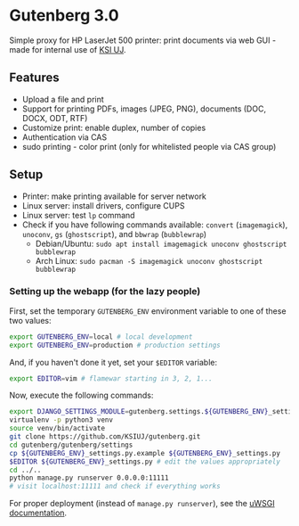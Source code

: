 # Gutenberg 3.0
Simple proxy for HP LaserJet 500 printer: print documents via web GUI - made
for internal use of [KSI UJ](http://ksi.ii.uj.edu.pl). 


## Features
  - Upload a file and print
  - Support for printing PDFs, images (JPEG, PNG), documents (DOC, DOCX, ODT,
    RTF) 
  - Customize print: enable duplex, number of copies
  - Authentication via CAS
  - sudo printing - color print (only for whitelisted people via CAS group)

## Setup
  - Printer: make printing available for server network
  - Linux server: install drivers, configure CUPS
  - Linux server: test `lp` command
  - Check if you have following commands available: `convert` (`imagemagick`),
    `unoconv`, `gs` (`ghostscript`), and `bbwrap` (`bubblewrap`) 
    - Debian/Ubuntu: `sudo apt install imagemagick unoconv ghostscript
      bubblewrap`
    - Arch Linux: `sudo pacman -S imagemagick unoconv ghostscript bubblewrap`

### Setting up the webapp (for the lazy people)
First, set the temporary `GUTENBERG_ENV` environment variable to one of these
two values: 
```sh
export GUTENBERG_ENV=local # local development
export GUTENBERG_ENV=production # production settings
```
And, if you haven't done it yet, set your `$EDITOR` variable:
```sh
export EDITOR=vim # flamewar starting in 3, 2, 1...
```
Now, execute the following commands:
```sh
export DJANGO_SETTINGS_MODULE=gutenberg.settings.${GUTENBERG_ENV}_settings
virtualenv -p python3 venv
source venv/bin/activate
git clone https://github.com/KSIUJ/gutenberg.git
cd gutenberg/gutenberg/settings
cp ${GUTENBERG_ENV}_settings.py.example ${GUTENBERG_ENV}_settings.py
$EDITOR ${GUTENBERG_ENV}_settings.py # edit the values appropriately
cd ../..
python manage.py runserver 0.0.0.0:11111
# visit localhost:11111 and check if everything works
```

For proper deployment (instead of `manage.py runserver`), see the
[uWSGI documentation](http://uwsgi-docs.readthedocs.io/en/latest/tutorials/Django_and_nginx.html).  
